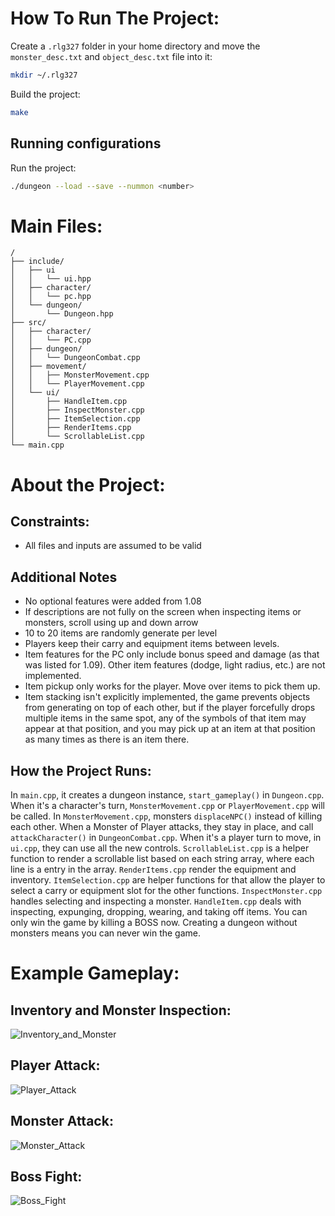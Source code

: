 # How To Run The Project:

 Create a `.rlg327` folder in your home directory and move the `monster_desc.txt` and `object_desc.txt` file into it:
```bash
mkdir ~/.rlg327
```

Build the project:
```bash
make
```

## Running configurations
Run the project:
```bash
./dungeon --load --save --nummon <number>
```


# Main Files:
```plain
/
├── include/
│   ├── ui
│   │   └── ui.hpp
│   ├── character/
│   │   └── pc.hpp
│   └── dungeon/
│       └── Dungeon.hpp
├── src/
│   ├── character/
│   │   └── PC.cpp
│   ├── dungeon/
│   │   └── DungeonCombat.cpp
│   ├── movement/
│   │   ├── MonsterMovement.cpp
│   │   └── PlayerMovement.cpp
│   └── ui/
│       ├── HandleItem.cpp
│       ├── InspectMonster.cpp
│       ├── ItemSelection.cpp
│       ├── RenderItems.cpp
│       └── ScrollableList.cpp
└── main.cpp
```

# About the Project:

## Constraints:
- All files and inputs are assumed to be valid

## Additional Notes
- No optional features were added from 1.08
- If descriptions are not fully on the screen when inspecting items or monsters, scroll using up and down arrow
- 10 to 20 items are randomly generate per level
- Players keep their carry and equipment items between levels.
- Item features for the PC only include bonus speed and damage (as that was listed for 1.09). Other item features (dodge, light radius, etc.) are not implemented.
- Item pickup only works for the player. Move over items to pick them up.
- Item stacking isn't explicitly implemented, the game prevents objects from generating on top of each other, but if the player forcefully drops multiple items in the same spot, any of the symbols of that item may appear at that position, and you may pick up at an item at that position as many times as there is an item there.

## How the Project Runs:
In `main.cpp`, it creates a dungeon instance, `start_gameplay()` in `Dungeon.cpp`.  When it's a character's turn, `MonsterMovement.cpp` or `PlayerMovement.cpp` will be called. In `MonsterMovement.cpp`, monsters `displaceNPC()` instead of killing each other. When a Monster of Player attacks, they stay in place, and call `attackCharacter()` in `DungeonCombat.cpp`. When it's a player turn to move, in `ui.cpp`, they can use all the new controls.  `ScrollableList.cpp` is a helper function to render a scrollable list based on each string array, where each line is a entry in the array. `RenderItems.cpp` render the equipment and inventory. `ItemSelection.cpp` are helper functions for that allow the player to select a carry or equipment slot for the other functions. `InspectMonster.cpp` handles selecting and inspecting a monster. `HandleItem.cpp` deals with inspecting, expunging, dropping, wearing, and taking off items. You can only win the game by killing a BOSS now. Creating a dungeon without monsters means you can never win the game.


# Example Gameplay:

## Inventory and Monster Inspection:
![Inventory_and_Monster](https://github.com/user-attachments/assets/8acca72f-0ba7-45e3-b566-57d4489b9b0d)

## Player Attack:
![Player_Attack](https://github.com/user-attachments/assets/67a0bd0b-e42c-42b4-8917-6d3528cca52f)

## Monster Attack:
![Monster_Attack](https://github.com/user-attachments/assets/6a3ae09a-0ad3-4e01-968a-925c9f099a1b)

## Boss Fight:
![Boss_Fight](https://github.com/user-attachments/assets/48be1ad4-8ea0-4380-8bc5-d2631a5f08ee)


